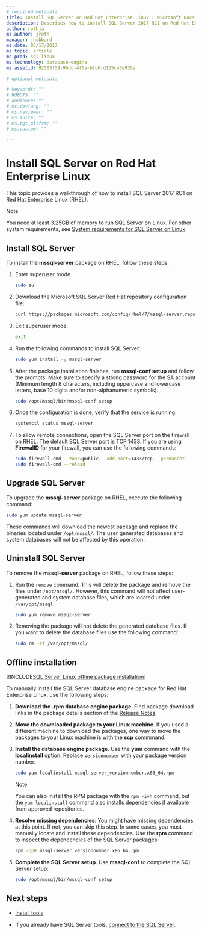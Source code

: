 ```yaml
---
# required metadata
title: Install SQL Server on Red Hat Enterprise Linux | Microsoft Docs
description: Describes how to install SQL Server 2017 RC1 on Red Hat Enterprise Linux.
author: rothja 
ms.author: jroth 
manager: jhubbard
ms.date: 05/17/2017
ms.topic: article
ms.prod: sql-linux
ms.technology: database-engine
ms.assetid: 92503f59-96dc-4f6a-b1b0-d135c43e935e

# optional metadata

# keywords: ""
# ROBOTS: ""
# audience: ""
# ms.devlang: ""
# ms.reviewer: ""
# ms.suite: ""
# ms.tgt_pltfrm: ""
# ms.custom: ""

---
```

# Install SQL Server on Red Hat Enterprise Linux

This topic provides a walkthrough of how to install SQL Server 2017 RC1 on Red Hat Enterprise Linux (RHEL).

> [!NOTE]
> You need at least 3.25GB of memory to run SQL Server on Linux. For other system requirements, see [System requirements for SQL Server on Linux](sql-server-linux-setup.md#system).

## Install SQL Server

To install the **mssql-server** package on RHEL, follow these steps:

1. Enter superuser mode.

   ```bash
   sudo su
   ```

2. Download the Microsoft SQL Server Red Hat repository configuration file:

   ```bash
   curl https://packages.microsoft.com/config/rhel/7/mssql-server.repo > /etc/yum.repos.d/mssql-server.repo
   ```
   
3. Exit superuser mode.

   ```bash
   exit
   ```

4. Run the following commands to install SQL Server:

   ```bash
   sudo yum install -y mssql-server
   ```
   
5. After the package installation finishes, run **mssql-conf setup** and follow the prompts. Make sure to specify a strong password for the SA account (Minimum length 8 characters, including uppercase and lowercase letters, base 10 digits and/or non-alphanumeric symbols).

   ```bash
   sudo /opt/mssql/bin/mssql-conf setup
   ```

6. Once the configuration is done, verify that the service is running:

   ```bash
   systemctl status mssql-server
   ```
   
7. To allow remote connections, open the SQL Server port on the firewall on RHEL. The default SQL Server port is TCP 1433. If you are using **FirewallD** for your firewall, you can use the following commands:

   ```bash
   sudo firewall-cmd --zone=public --add-port=1433/tcp --permanent
   sudo firewall-cmd --reload
   ```

## Upgrade SQL Server

To upgrade the **mssql-server** package on RHEL, execute the following command:

   ```bash
   sudo yum update mssql-server
   ```

These commands will download the newest package and replace the binaries located under `/opt/mssql/`. The user generated databases and system databases will not be affected by this operation. 

## Uninstall SQL Server

To remove the **mssql-server** package on RHEL, follow these steps:

1. Run the `remove` command. This will delete the package and remove the files under `/opt/mssql/`. However, this command will not affect user-generated and system database files, which are located under `/var/opt/mssql`.
   ```bash
   sudo yum remove mssql-server
   ```

2. Removing the package will not delete the generated database files. If you want to delete the database files use the following command:
   ```bash
   sudo rm -rf /var/opt/mssql/
   ```

## <a id="offline"></a> Offline installation

[!INCLUDE[SQL Server Linux offline package installation](../includes/sql-server-linux-offline-package-install-intro.md)]

To manually install the SQL Server database engine package for Red Hat Enterprise Linux, use the following steps:

1. **Download the .rpm database engine package**. Find package download links in the package details section of the [Release Notes](sql-server-linux-release-notes.md).

1. **Move the downloaded package to your Linux machine**. If you used a different machine to download the packages, one way to move the packages to your Linux machine is with the **scp** commmand.

1. **Install the database engine package**. Use the **yum** command with the **localinstall** option. Replace `versionnumber` with your package version number.

    ```bash
    sudo yum localinstall mssql-server_versionnumber.x86_64.rpm
    ```

    > [!NOTE]
    > You can also install the RPM package with the `rpm -ivh` command, but the `yum localinstall` command also installs dependencies if available from approved repositories.

1. **Resolve missing dependencies**: You might have missing dependencies at this point. If not, you can skip this step. In some cases, you must manually locate and install these dependencies. Use the **rpm** command to inspect the dependencies of the SQL Server packages:

    ```bash
    rpm -qpR mssql-server_versionnumber.x86_64.rpm
    ```

1. **Complete the SQL Server setup**. Use **mssql-conf** to complete the SQL Server setup:

   ```bash
   sudo /opt/mssql/bin/mssql-conf setup
   ```

## Next steps

- [Install tools](sql-server-linux-setup-tools.md#RHEL)

- If you already have SQL Server tools, [connect to the SQL Server](sql-server-linux-connect-and-query-sqlcmd.md).

